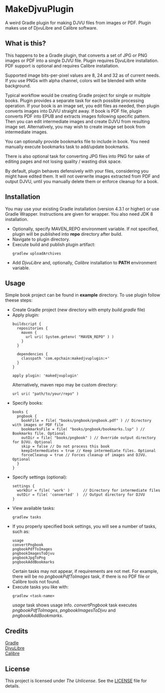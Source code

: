 # MakeDjvuPlugin

A weird Gradle plugin for making DJVU files from images or PDF.
Plugin makes use of DjvuLibre and Calibre software.

## What is this?

This happens to be a Gradle plugin, that converts a set of
JPG or PNG images or PDF into a single DJVU file.
Plugin requires DjvuLibre installation.
PDF support is optional and requires Calibre installation.

Supported image bits-per-pixel values are 8, 24 and 32 as of current needs.
If you use PNGs with alpha channel, colors will be blended with white background.

Typical workflow would be creating Gradle project for single or multiple books.
Plugin provides a separate task for each possible processing operation.
If your book is an image set, you edit files as needed,
then plugin converts images into DJVU straight away.
If book is PDF file, plugin converts PDF into EPUB and extracts images following specific pattern.
Then you can edit intermediate images and create DJVU from resulting image set.
Alternatively, you may wish to create image set book from intermediate images.

You can optionally provide bookmarks file to include in book.
You need manually execute bookmarks task to add/update bookmarks.

There is also optional task for converting JPG files into PNG
for sake of editing pages and not losing quality / wasting disk space.

By default, plugin behaves defensively with your files,
considering you might have edited them.
It will not overwrite images extracted from PDF and output DJVU,
until you manually delete them or enforce cleanup for a book.

## Installation

You may use your existing Gradle installation (version 4.3.1 or higher) or use Gradle Wrapper.
Instructions are given for wrapper. You also need JDK 8 installation.

  * Optionally, specify MAVEN_REPO environment variable.
    If not specified, plugin will be published into **repo** directory after build.
  * Navigate to plugin directory.
  * Execute build and publish plugin artifact:
    ```
    gradlew uploadArchives
    ```
  * Add *DjvuLibre* and, optionally, *Calibre* installation to **PATH** environment variable.

## Usage

Simple book project can be found in **example** directory.
To use plugin  follow theese steps:

  * Create Gradle project (new directory with empty *build.gradle* file)
  * Apply plugin:
    ```
    buildscript {
      repositories {
        maven {
          url uri( System.getenv( "MAVEN_REPO" ) )
        }
      }

      dependencies {
        classpath 'com.epchain:makedjvuplugin:+'
      }
    }
    
    apply plugin: 'makedjvuplugin'
    ```
    Alternatively, maven repo may be custom directory:
    ```
    url uri( "path/to/your/repo" )
    ```
  * Specify books:
    ```
    books {
      pngbook {
        bookFile = file( "books/pngbook/pngbook.pdf" ) // Directory with images or PDF file
        bookmarksFile = file( "books/pngbook/bookmarks.lsp" ) // Bookmarks file. Optional
        outDir = file( "books/pngbook" ) // Override output directory for DJVU. Optional
        skip = false // Do not process this book
        keepIntermediates = true // Keep intermediate files. Optional
        forceCleanup = true // Forces cleanup of images and DJVU. Optional
      }
    }
    ```
  * Specify settings (optional):
    ```
    settings {
      workDir = file( 'work' )      // Directory for intermediate files
      outDir = file( 'converted' )  // Output directory for DJVU
    }
    ```
  * View available tasks:
    ```
    gradlew tasks
    ```
  * If you properly specified book settings, you will see a number of tasks, such as:
    ```
    usage
    convertPngbook
    pngbookPdfToImages
    pngbookImagesToDjvu
    pngbookJpgToPng
    pngbookAddBookmarks
    ```
    Certain tasks may not appear, if requirements are not met.
    For example, there will be no *pngbookPdfToImages* task,
    if there is no PDF file or Calibre tools not found.
  * Execute tasks you like with:
    ```
    gradlew <task-name>
    ```
    *usage* task shows usage info.
    *convertPngbook* task executes *pngbookPdfToImages*, *pngbookImagesToDjvu* and *pngbookAddBookmarks*.

## Credits

[Gradle](https://gradle.org/)  
[DjvuLibre](http://djvu.sourceforge.net/)  
[Calibre](https://calibre-ebook.com/)  

## License

This project is licensed under *The Unlicense*.
See the [LICENSE](LICENSE) file for details.